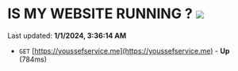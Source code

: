 # IS MY WEBSITE RUNNING ? [![](https://img.shields.io/static/v1?label=Sponsor&message=%E2%9D%A4&logo=GitHub&color=%23fe8e86)](https://github.com/sponsors/<username>)

Last updated: **1/1/2024, 3:36:14 AM**

- `GET` [https://youssefservice.me](https://youssefservice.me) - **Up** (784ms)
